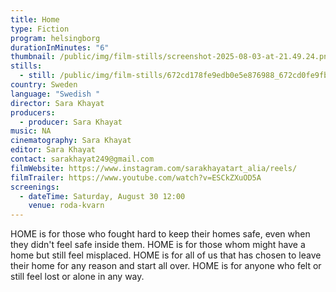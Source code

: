 ```yaml
---
title: Home
type: Fiction
program: helsingborg
durationInMinutes: "6"
thumbnail: /public/img/film-stills/screenshot-2025-08-03-at-21.49.24.png
stills:
  - still: /public/img/film-stills/672cd178fe9edb0e5e876988_672cd0fe9fb579cb690aa7fa_belong.png
country: Sweden
language: "Swedish "
director: Sara Khayat
producers:
  - producer: Sara Khayat
music: NA
cinematography: Sara Khayat
editor: Sara Khayat
contact: sarakhayat249@gmail.com
filmWebsite: https://www.instagram.com/sarakhayatart_alia/reels/
filmTrailer: https://www.youtube.com/watch?v=ESCkZXuOD5A
screenings:
  - dateTime: Saturday, August 30 12:00
    venue: roda-kvarn
---
```

HOME is for those who fought hard to keep their homes safe, even when they didn't feel safe inside them. HOME is for those whom might have a home but still feel misplaced. HOME is for all of us that has chosen to leave their home for any reason and start all over. HOME is for anyone who felt or still feel lost or alone in any way.